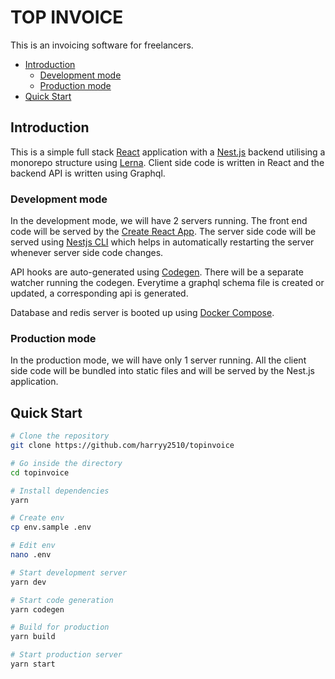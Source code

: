 # TOP INVOICE

This is an invoicing software for freelancers.

- [Introduction](#introduction)
  - [Development mode](#development-mode)
  - [Production mode](#production-mode)
- [Quick Start](#quick-start)

## Introduction

This is a simple full stack [React](https://reactjs.org/) application with a [Nest.js](https://nestjs.com) backend utilising a monorepo structure using [Lerna](https://lerna.com). Client side code is written in React and the backend API is written using Graphql.

### Development mode

In the development mode, we will have 2 servers running. The front end code will be served by the [Create React App](https://github.com/facebook/create-react-app). The server side code will be served using [Nestjs CLI](https://docs.nestjs.com/cli/overview) which helps in automatically restarting the server whenever server side code changes.

API hooks are auto-generated using [Codegen](https://www.graphql-code-generator.com). There will be a separate watcher running the codegen. Everytime a graphql schema file is created or updated, a corresponding api is generated.

Database and redis server is booted up using [Docker Compose](https://docs.docker.com/compose).

### Production mode

In the production mode, we will have only 1 server running. All the client side code will be bundled into static files and will be served by the Nest.js application.

## Quick Start

```bash
# Clone the repository
git clone https://github.com/harryy2510/topinvoice

# Go inside the directory
cd topinvoice

# Install dependencies
yarn

# Create env
cp env.sample .env

# Edit env
nano .env

# Start development server
yarn dev

# Start code generation
yarn codegen

# Build for production
yarn build

# Start production server
yarn start
```
